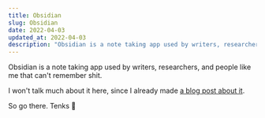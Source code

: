```yaml
---
title: Obsidian
slug: Obsidian
date: 2022-04-03
updated_at: 2022-04-03
description: "Obsidian is a note taking app used by writers, researchers, and people like me that can't remember shit."
---
```

Obsidian is a note taking app used by writers, researchers, and people like me that can't remember shit.

I won't talk much about it here, since I already made [a blog post about it](/notes/a-week-with-obsidian).

So go there. Tenks 💖